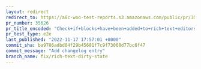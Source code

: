 ```yaml
---
layout: redirect
redirect_to: https://a8c-woo-test-reports.s3.amazonaws.com/public/pr/35626/e2e/index.html
pr_number: 35626
pr_title_encoded: "Check+if+blocks+have+been+added+to+rich+text+editors+before+updating+value"
pr_test_type: e2e
last_published: "2022-11-17 17:57:01 +0000"
commit_sha: ba9786adbd04f29b45681f7c9f73068d77bc6f47
commit_message: "Add changelog entry"
branch_name: fix/rich-text-dirty-state
---
```

